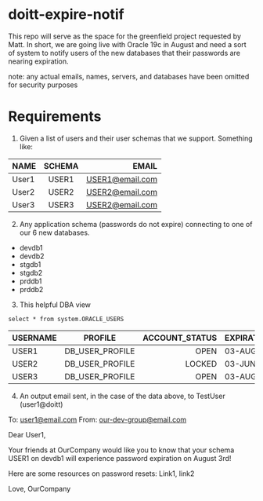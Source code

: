 # doitt-expire-notif

This repo will serve as the space for the greenfield project requested by Matt. In short, we are going live with Oracle 19c in August and need a sort of system to notify users of the new databases that their passwords are nearing expiration. 

note: any actual emails, names, servers, and databases have been omitted for security purposes

# Requirements
1.	Given a list of users and their user schemas that we support. Something like:
 
 
 | NAME        | SCHEMA           | EMAIL  |
| ------------- |:-------------:| -----:|
| User1      | USER1 | USER1@email.com |
| User2      | USER2      |   USER2@email.com |
| User3    | USER3      |   USER2@email.com |

                                
2.	Any application schema (passwords do not expire) connecting to one of our 6 new databases.  
 
 - devdb1
 - devdb2
 - stgdb1
 - stgdb2
 - prddb1
 - prddb2

 
3.	This helpful DBA view
 
```select * from system.ORACLE_USERS```
 
 
 
  | USERNAME        | PROFILE           | ACCOUNT_STATUS  | EXPIRATION_DATE |
| ------------- |:-------------:| -----:| ---------|
| USER1      | DB_USER_PROFILE | OPEN | 03-AUG-21 |
| USER2      | DB_USER_PROFILE      |   LOCKED | 03-JUN-21 |
| USER3      | DB_USER_PROFILE      |   OPEN | 03-AUG-21 |



4.	An output email sent, in the case of the data above, to TestUser (user1@doitt)
 
To: user1@email.com
From: our-dev-group@email.com
 
Dear User1,
 
Your friends at OurCompany would like you to know that your schema USER1 on devdb1 will experience password expiration on August 3rd!  
 
Here are some resources on password resets:
Link1, link2
 
Love,
OurCompany
